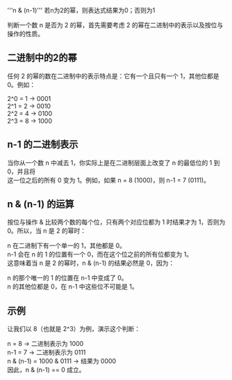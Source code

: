 '''n & (n-1)'''
若n为2的幂，则表达式结果为0；否则为1    
    
    
    
判断一个数 n 是否为 2 的幂，首先需要考虑 2 的幂在二进制中的表示以及按位与操作的性质。    
    
    
## 二进制中的2的幂

任何 2 的幂的数在二进制中的表示特点是：它有一个且只有一个 1，其他位都是 0。例如：

2^0 = 1 -> 0001    
2^1 = 2 -> 0010    
2^2 = 4 -> 0100    
2^3 = 8 -> 1000    


## n-1 的二进制表示
    
当你从一个数 n 中减去 1，你实际上是在二进制层面上改变了 n 的最低位的 1 到 0，并且将    
这一位之后的所有 0 变为 1。例如，如果 n = 8 (1000)，则 n-1 = 7 (0111)。

## n & (n-1) 的运算
    
按位与操作 & 比较两个数的每个位，只有两个对应位都为 1 时结果才为 1，否则为 0。所以，当 n 是 2 的幂时：    
    
n 在二进制下有一个单一的 1，其他都是 0。    
n-1 会在 n 的 1 的位置有一个 0，而在这个位之前的所有位都变为 1。    
这意味着当 n 是 2 的幂时，n & (n-1) 的结果必然是 0，因为：    
    
n 的那个唯一的 1 的位置在 n-1 中变成了 0。    
n 的其他位都是 0，在 n-1 中这些位不可能是 1。    


## 示例
    
让我们以 8（也就是 2^3）为例，演示这个判断：    
    
n = 8 -> 二进制表示为 1000    
n-1 = 7 -> 二进制表示为 0111    
n & (n-1) = 1000 & 0111 -> 结果为 0000    
因此，n & (n-1) == 0 成立。    
